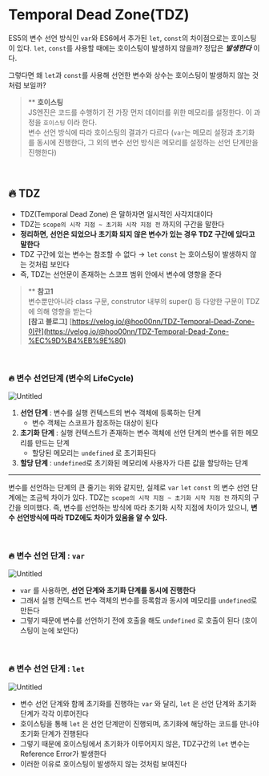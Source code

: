 # Temporal Dead Zone(TDZ)
ES5의 변수 선언 방식인 `var`와 ES6에서 추가된 `let`, `const`의 차이점으로는 호이스팅이 있다. `let`, `const`를 사용할 때에는 호이스팅이 발생하지 않을까? 정답은 ***발생한다*** 이다. 

그렇다면 왜 `let`과 `const`를 사용해 선언한 변수와 상수는 호이스팅이 발생하지 않는 것처럼 보일까? 

> ** **호이스팅** 
> <br>
> JS엔진은 코드를 수행하기 전 가장 먼저 데이터를 위한 메모리를 설정한다. 이 과정을 `호이스팅` 이라 한다.  
> 변수 선언 방식에 따라 호이스팅의 결과가 다르다 (`var`는 메모리 설정과 초기화를 동시에 진행한다, 그 외의 변수 선언 방식은 메모리를 설정하는 선언 단계만을 진행한다)


<br>

## 🔥 TDZ

- TDZ(Temporal Dead Zone) 은 말하자면 일시적인 사각지대이다
- TDZ는 `scope의 시작 지점 ~ 초기화 시작 지점 전` 까지의 구간을 말한다
- **정리하면, 선언은 되었으나 초기화 되지 않은 변수가 있는 경우 TDZ 구간에 있다고 말한다**
- TDZ 구간에 있는 변수는 참조할 수 없다 → `let` `const` 는 호이스팅이 발생하지 않는 것처럼 보인다
- 즉, TDZ는 선언문이 존재하는 스코프 범위 안에서 변수에 영향을 준다

> ** **참고1** <br>
> 변수뿐만아니라 class 구문, construtor 내부의 super() 등 다양한 구문이 TDZ에 의해 영향을 받는다 <br>
> **[참고 블로그]** [https://velog.io/@hoo00nn/TDZ-Temporal-Dead-Zone-이란](https://velog.io/@hoo00nn/TDZ-Temporal-Dead-Zone-%EC%9D%B4%EB%9E%80)



<br>

### 🔥 변수 선언단계 (변수의 LifeCycle)

![Untitled](https://s3.us-west-2.amazonaws.com/secure.notion-static.com/0087589a-e035-4902-b8ce-d7ed0a618844/Untitled.png?X-Amz-Algorithm=AWS4-HMAC-SHA256&X-Amz-Content-Sha256=UNSIGNED-PAYLOAD&X-Amz-Credential=AKIAT73L2G45EIPT3X45%2F20220111%2Fus-west-2%2Fs3%2Faws4_request&X-Amz-Date=20220111T084110Z&X-Amz-Expires=86400&X-Amz-Signature=17a515d6f0541427d8f286b52a51772edab919cc9550652eef5359992e11993a&X-Amz-SignedHeaders=host&response-content-disposition=filename%20%3D%22Untitled.png%22&x-id=GetObject)

1. **선언 단계** : 변수를 실행 컨텍스트의 변수 객체에 등록하는 단계
    - 변수 객체는 스코프가 참조하는 대상이 된다
2. **초기화 단계** : 실행 컨텍스트가 존재하는 변수 객체에 선언 단계의 변수를 위한 메모리를 만드는 단계
    - 할당된 메모리는 `undefined` 로 초기화된다
3. **할당 단계** : `undefined`로 초기화된 메모리에 사용자가 다른 값을 할당하는 단계

---

변수를 선언하는 단계의 큰 줄기는 위와 같지만, 실제로 `var` `let` `const` 의 변수 선언 단계에는 조금씩 차이가 있다. TDZ는 `scope의 시작 지점 ~ 초기화 시작 지점 전` 까지의 구간을 의미했다.
즉, 변수를 선언하는 방식에 따라 초기화 시작 지점에 차이가 있으니, **변수 선언방식에 따라 TDZ에도 차이가 있음을 알 수 있다.**


<br>

### 🔥 변수 선언 단계 : `var`

![Untitled](https://media.vlpt.us/images/kyoung-jnn/post/e68eef7b-eb54-473b-b4d2-8213e2988324/img1.daumcdn.jpg)
- `var` 를 사용하면, **선언 단계와 초기화 단계를 동시에 진행한다**
- 그래서 실행 컨텍스트 변수 객체의 변수를 등록함과 동시에 메모리를 `undefined`로 만든다
- 그렇기 때문에 변수를 선언하기 전에 호출을 해도 `undefined` 로 호출이 된다 (호이스팅이 눈에 보인다)


<br>

### 🔥 변수 선언 단계 : `let`

![Untitled](https://media.vlpt.us/images/kyoung-jnn/post/58b35d85-d8b9-4f40-896e-b142b3ea9542/img1.daumcdn-1.jpg)
- 변수 선언 단계와 함께 초기화를 진행하는 `var` 와 달리, `let` 은 선언 단계와 초기화 단계가 각각 이루어진다
- 호이스팅을 통해 `let` 은 선언 단계만이 진행되며, 초기화에 해당하는 코드를 만나야 초기화 단계가 진행된다
- 그렇기 때문에 호이스팅에서 초기화가 이루어지지 않은, TDZ구간의 `let` 변수는 Reference Error가 발생한다
- 이러한 이유로 호이스팅이 발생하지 않는 것처럼 보여진다